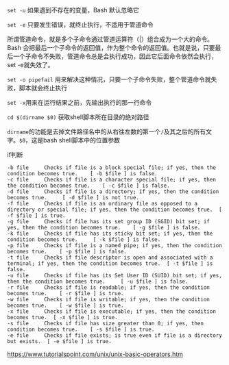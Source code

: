 `set -u` 如果遇到不存在的变量，Bash 默认忽略它

`set -e` 只要发生错误，就终止执行，不适用于管道命令

所谓管道命令，就是多个子命令通过管道运算符（|）组合成为一个大的命令。Bash 会把最后一个子命令的返回值，作为整个命令的返回值。也就是说，只要最后一个子命令不失败，管道命令总是会执行成功，因此它后面命令依然会执行，set -e就失效了。

`set -o pipefail` 用来解决这种情况，只要一个子命令失败，整个管道命令就失败，脚本就会终止执行

`set -x`用来在运行结果之前，先输出执行的那一行命令

`cd $(dirname $0)` 获取shell脚本所在目录的绝对路径

`dirname`的功能是去掉文件路径名中的从右往左数的第一个`/`及其之后的所有文字。`$0`，这是bash shell脚本中的位置参数

if判断
```shell
-b file     Checks if file is a block special file; if yes, then the condition becomes true.    [ -b $file ] is false.
-c file     Checks if file is a character special file; if yes, then the condition becomes true.    [ -c $file ] is false.
-d file     Checks if file is a directory; if yes, then the condition becomes true.     [ -d $file ] is not true.
-f file     Checks if file is an ordinary file as opposed to a directory or special file; if yes, then the condition becomes true.  [ -f $file ] is true.
-g file     Checks if file has its set group ID (SGID) bit set; if yes, then the condition becomes true.    [ -g $file ] is false.
-k file     Checks if file has its sticky bit set; if yes, then the condition becomes true.     [ -k $file ] is false.
-p file     Checks if file is a named pipe; if yes, then the condition becomes true.    [ -p $file ] is false.
-t file     Checks if file descriptor is open and associated with a terminal; if yes, then the condition becomes true.  [ -t $file ] is false.
-u file     Checks if file has its Set User ID (SUID) bit set; if yes, then the condition becomes true.     [ -u $file ] is false.
-r file     Checks if file is readable; if yes, then the condition becomes true.    [ -r $file ] is true.
-w file     Checks if file is writable; if yes, then the condition becomes true.    [ -w $file ] is true.
-x file     Checks if file is executable; if yes, then the condition becomes true.  [ -x $file ] is true.
-s file     Checks if file has size greater than 0; if yes, then condition becomes true.    [ -s $file ] is true.
-e file     Checks if file exists; is true even if file is a directory but exists.  [ -e $file ] is true.
```

https://www.tutorialspoint.com/unix/unix-basic-operators.htm


